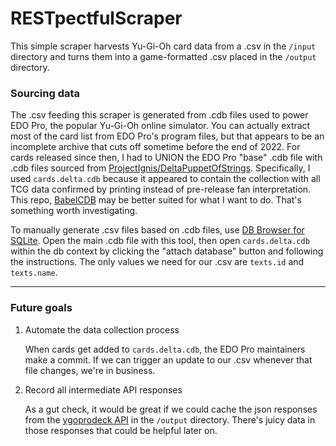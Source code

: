 ﻿# RESTpectfulScraper

This simple scraper harvests Yu-Gi-Oh card data from a .csv in the `/input` directory and turns them into a game-formatted .csv placed in the `/output` directory. 

### Sourcing data

The .csv feeding this scraper is generated from .cdb files used to power EDO Pro, the popular Yu-Gi-Oh online simulator. You can actually extract most of the card list from EDO Pro's program files, but that appears to be an incomplete archive that cuts off sometime before the end of 2022. For cards released since then, I had to UNION the EDO Pro "base" .cdb file with .cdb files sourced from [ProjectIgnis/DeltaPuppetOfStrings](https://github.com/ProjectIgnis/DeltaPuppetOfStrings). Specifically, I used `cards.delta.cdb` because it appeared to contain the collection with all TCG data confirmed by printing instead of pre-release fan interpretation. This repo, [BabelCDB](https://github.com/ProjectIgnis/BabelCDB) may be better suited for what I want to do. That's something worth investigating.

To manually generate .csv files based on .cdb files, use [DB Browser for SQLite](https://sqlitebrowser.org/). Open the main .cdb file with this tool, then open `cards.delta.cdb` within the db context by clicking the "attach database" button and following the instructions. The only values we need for our .csv are  `texts.id` and `texts.name`. 

---

### Future goals

1. Automate the data collection process

   When cards get added to `cards.delta.cdb`, the EDO Pro maintainers make a commit. If we can trigger an update to our .csv whenever that file changes, we're in business.
3. Record all intermediate API responses
   
   As a gut check, it would be great if we could cache the json responses from the [ygoprodeck API](https://ygoprodeck.com/api-guide/) in the `/output` directory. There's juicy data in those responses that could be helpful later on.

